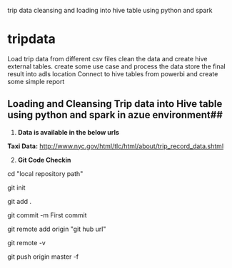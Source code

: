 trip data cleansing and loading into hive table using python and spark


# tripdata
Load  trip data from different csv files 
clean the data and create hive external tables.
create some use case and process the data
store the final result into adls location
Connect to hive tables from powerbi and create some simple report

## Loading and Cleansing Trip data into Hive table using python and spark  in azue environment##

1. **Data is available in the below urls**

**Taxi Data:** 
http://www.nyc.gov/html/tlc/html/about/trip_record_data.shtml

2. **Git Code Checkin**

cd "local repository path"

git init

git add .

git commit -m First commit

git remote add origin "git hub url"

git remote -v

git push origin master -f
